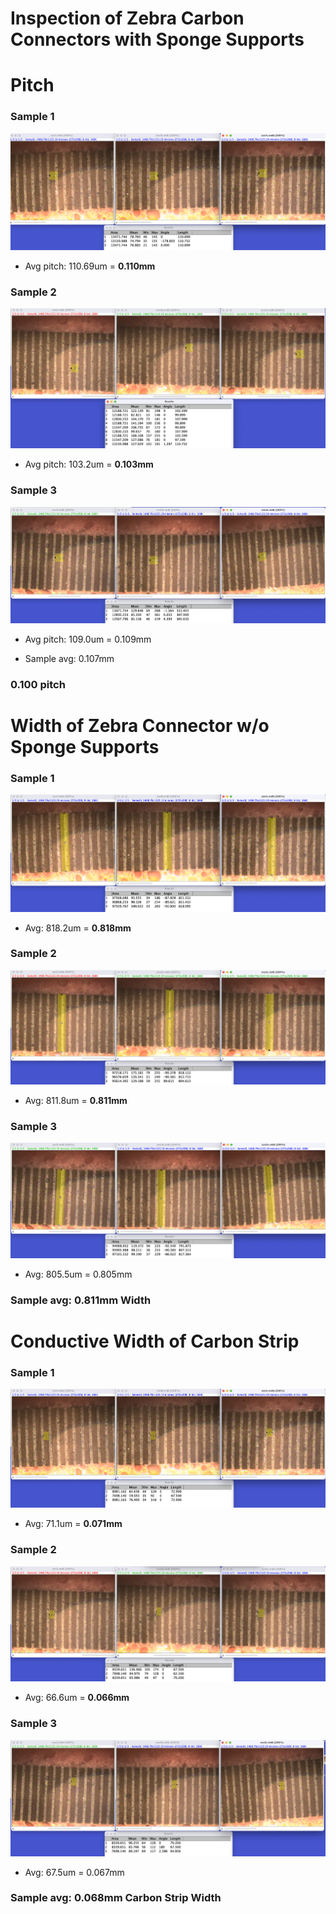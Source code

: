 # Inspection of Zebra Carbon Connectors with Sponge Supports

# Pitch 
### Sample 1 
![Sample1](./assets/ZebraConnectorsSponge/s1abcpitch.png)
* Avg pitch: 110.69um = **0.110mm**

### Sample 2 
![Sample2](./assets/ZebraConnectorsSponge/2sabcpitch.png)
* Avg pitch: 103.2um = **0.103mm**
### Sample 3 
![Sample3](./assets/ZebraConnectorsSponge/s3abcpitch.png)
* Avg pitch: 109.0um = 0.109mm

* Sample avg: 0.107mm
### **0.100 pitch** 

# Width of Zebra Connector w/o Sponge Supports
### Sample 1
![Sample1](./assets/ZebraConnectorsSponge/s1abcwidth.png)
* Avg: 818.2um = **0.818mm**
  
### Sample 2 
![Sample2](./assets/ZebraConnectorsSponge/s2abcwidth.png)
* Avg: 811.8um = **0.811mm**

### Sample 3 
![Sample3](./assets/ZebraConnectorsSponge/s3abcwidth.png)
* Avg: 805.5um = 0.805mm

### Sample avg: **0.811mm Width**

# Conductive Width of Carbon Strip
### Sample 1
![Sample1](./assets/ZebraConnectorsSponge/s1abccw.png)
* Avg: 71.1um = **0.071mm**

### Sample 2 
![Sample2](./assets/ZebraConnectorsSponge/s2abccw.png)
* Avg: 66.6um = **0.066mm**

### Sample 3 
![Sample3](./assets/ZebraConnectorsSponge/zc3abccw.png)
* Avg: 67.5um = 0.067mm

### Sample avg: **0.068mm Carbon Strip Width**

